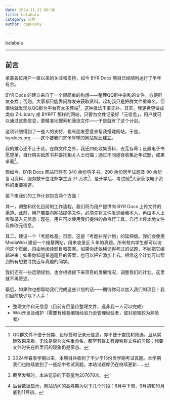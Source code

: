 ```yaml
---
date: 2024-11-22 00:36
title: balabala
category: 公告
author: cppHusky

---
```


balabala

---

<PostDetail>

## 前言

承蒙各位用户一直以来的关注和支持，如今 BYR Docs 项目已经顺利运行了半年有余。

BYR Docs 的建立来自于一个很简单的构想——整理QQ群中杂乱的文件，方便群友查找；否则，大家都只能靠问群友来获取资料。起初我只是把群文件重命名，但很快就发现以QQ群为平台有太多弊端[^1]，这种做法于事无补。其实，我更希望做成类似 Z-Library 或 BYRPT 那样的网站，只要为文件记录好「元信息」，用户就可以通过这些信息，更精准地搜索和筛选文件——于是就有了这个计划。

这项计划得到了一些人的支持，也有朋友愿意来帮我搭建网站，于是，byrdocs.org ——这个被我们寄予厚望的网站就此建立。

我的雄心还不止于此。在群文件之外，我还四处收集资料，去芜存菁；设置电子书愿望单，自行购买纸质书并委托相关人士扫描；通过不同途径收集近年试题，成果卓著[^2]。

现如今，BYR Docs 网站已存有 340 余份电子书、290 余份历年试题及 90 余份复习资料，服务数千位北邮学生近 21 万次[^4]，是开学后、考试前[^5]大家获取电子资料的重要渠道。

接下来我们的工作计划包含两个方面：

其一，调整和优化目前的工作流程。我们将为用户提供向 BYR Docs 上传文件的渠道。此前，用户若要向网站提供文件，必须先将文件发送给我本人，再由本人上传和录入元信息；现在，用户可以使用我们提供的命令行工具，自行上传本地文件及修改元信息。

其二，建设一个「考题维基」页面。这是「考题补完计划」的延伸版。我们会使用 MediaWiki 建设一个维基网站，用来收录近 5 年的真题。所有校内学生都可以访问这个页面，自由地阅读题目和答案。如果你还依稀记得考过的试题，不妨把它编辑进来；如果你知道某道题目的答案，也可以把它添加上去。相信这个计划可以帮到所有想要寻找近年真题的同学。

我们还有一些远期规划，也会根据接下来项目的发展情况，调整我们的计划。这里就不再赘述。

最后，如果你也想帮助我们完成这些计划的话——期待你可以加入我们的项目！我们目前缺少以下人手：

-   整理文件和元信息（目前有巨量待整理文件，远非我一人可以完成）
-   Wiki开发及维护（需要有维基编辑经验乃至管理经验者，或对前端较为熟悉者）

[^1]: QQ群文件不便于分类、设标签和记录元信息，亦不便于查找和筛选。且从实际效果来看，无论是否为文件重命名，都罕有群友有搜索群文件的习惯；想要文件时先在群里问的现象仍是常态。

[^2]: 2024年春季学期以来，本项目共收到了不少于15份当学期考试真题。本学期我们也陆续收到了一些期中考试真题。本站试题库仍在继续更新......

[^4]: 截至发稿时，本站记录的下载量为207678次。

[^5]: 后台数据显示，网站访问的高峰期为以下几个时段：6月中下旬、9月初和10月底到11月初。

</PostDetail>
